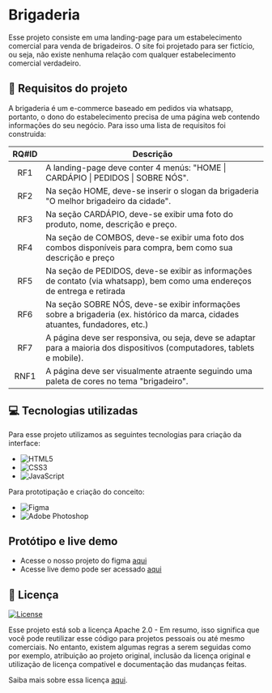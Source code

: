 # Brigaderia

Esse projeto consiste em uma landing-page para um estabelecimento comercial para venda de brigadeiros. O site foi projetado para ser fictício, ou seja, não existe nenhuma relação com qualquer estabelecimento comercial verdadeiro. 

## 🎯 Requisitos do projeto

A brigaderia é um e-commerce baseado em pedidos via whatsapp, portanto, o dono do estabelecimento precisa de uma página web contendo informações do seu negócio. Para isso uma lista de requisitos foi construida:

| RQ#ID | Descrição                                                                                                                      |
|:-----:|--------------------------------------------------------------------------------------------------------------------------------|
| RF1   | A landing-page deve conter 4 menús: "HOME \| CARDÁPIO \| PEDIDOS \| SOBRE NÓS".                                                |
| RF2   | Na seção HOME, deve-se inserir o slogan da brigaderia "O melhor brigadeiro da cidade".                                         |
| RF3   | Na seção CARDÁPIO, deve-se exibir uma foto do produto, nome, descrição e preço.                                                |
| RF4   | Na seção de COMBOS, deve-se exibir uma foto dos combos disponíveis para compra, bem como sua descrição e preço                 |
| RF5   | Na seção de PEDIDOS, deve-se exibir as informações de contato (via whatsapp), bem como uma endereços de entrega e retirada     |
| RF6   | Na seção SOBRE NÓS, deve-se exibir informações sobre a brigaderia (ex. histórico da marca, cidades atuantes, fundadores, etc.) |
| RF7  | A página deve ser responsiva, ou seja, deve se adaptar para a maioria dos dispositivos (computadores, tablets e mobile).        |
| RNF1  | A página deve ser visualmente atraente seguindo uma paleta de cores no tema "brigadeiro".                                      |


## 💻 Tecnologias utilizadas

Para esse projeto utilizamos as seguintes tecnologias para criação da interface:
- ![HTML5](https://img.shields.io/badge/html5-%23E34F26.svg?style=for-the-badge&logo=html5&logoColor=white)
- ![CSS3](https://img.shields.io/badge/css3-%231572B6.svg?style=for-the-badge&logo=css3&logoColor=white)
- ![JavaScript](https://img.shields.io/badge/javascript-%23323330.svg?style=for-the-badge&logo=javascript&logoColor=%23F7DF1E)

Para prototipação e criação do conceito: 
- ![Figma](https://img.shields.io/badge/figma-%23F24E1E.svg?style=for-the-badge&logo=figma&logoColor=white)
- ![Adobe Photoshop](https://img.shields.io/badge/adobephotoshop-%2331A8FF.svg?style=for-the-badge&logo=adobephotoshop&logoColor=white)

## Protótipo e live demo

- Acesse o nosso projeto do figma [aqui](#)
- Acesse live demo pode ser acessado [aqui](#)

## 📄 Licença

[![License](https://img.shields.io/badge/License-Apache_2.0-blue.svg)](https://opensource.org/licenses/Apache-2.0)

Esse projeto está sob a licença Apache 2.0 - Em resumo, isso significa que você pode reutilizar esse código para projetos pessoais ou até mesmo comerciais. No entanto, existem algumas regras a serem seguidas como por exemplo, atribuição ao projeto original, inclusão da licença original e utilização de licença compatível e documentação das mudanças feitas. 

Saiba mais sobre essa licença [aqui](https://opensource.org/licenses/Apache-2.0).





